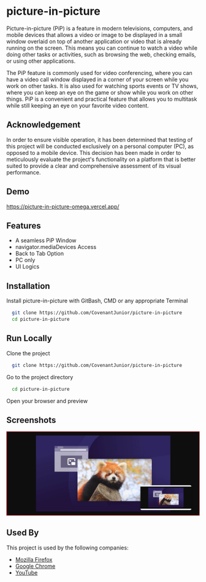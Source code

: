 
# picture-in-picture

Picture-in-picture (PiP) is a feature in modern televisions, computers, and mobile devices that allows a video or image to be displayed in a small window overlaid on top of another application or video that is already running on the screen. This means you can continue to watch a video while doing other tasks or activities, such as browsing the web, checking emails, or using other applications.

The PiP feature is commonly used for video conferencing, where you can have a video call window displayed in a corner of your screen while you work on other tasks. It is also used for watching sports events or TV shows, where you can keep an eye on the game or show while you work on other things. PiP is a convenient and practical feature that allows you to multitask while still keeping an eye on your favorite video content.


## Acknowledgement

In order to ensure visible operation, it has been determined that testing of this project will be conducted exclusively on a personal computer (PC), as opposed to a mobile device. This decision has been made in order to meticulously evaluate the project's functionality on a platform that is better suited to provide a clear and comprehensive assessment of its visual performance.


## Demo

https://picture-in-picture-omega.vercel.app/


## Features

- A seamless PiP Window
- navigator.mediaDevices Access
- Back to Tab Option
- PC only
- UI Logics


## Installation

Install picture-in-picture with GitBash, CMD or any appropriate Terminal

```bash
  git clone https://github.com/CovenantJunior/picture-in-picture
  cd picture-in-picture
```
    
## Run Locally

Clone the project

```bash
  git clone https://github.com/CovenantJunior/picture-in-picture
```

Go to the project directory

```bash
  cd picture-in-picture
```

Open your browser and preview


## Screenshots

![App Screenshot](https://raw.githubusercontent.com/CovenantJunior/picture-in-picture/master/pip-screenshot.png)


## Used By

This project is used by the following companies:

- [Mozilla Firefox](https://www.mozilla.org/en-US/firefox/new/)
- [Google Chrome](https://www.google.com/chrome/)
- [YouTube](https://youtube.com/)

